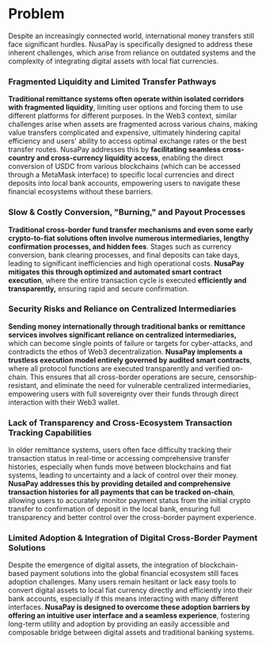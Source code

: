 # Problem

Despite an increasingly connected world, international money transfers still face significant hurdles. NusaPay is specifically designed to address these inherent challenges, which arise from reliance on outdated systems and the complexity of integrating digital assets with local fiat currencies.

### Fragmented Liquidity and Limited Transfer Pathways

**Traditional remittance systems often operate within isolated corridors with fragmented liquidity**, limiting user options and forcing them to use different platforms for different purposes. In the Web3 context, similar challenges arise when assets are fragmented across various chains, making value transfers complicated and expensive, ultimately hindering capital efficiency and users' ability to access optimal exchange rates or the best transfer routes. NusaPay addresses this by **facilitating seamless cross-country and cross-currency liquidity access**, enabling the direct conversion of USDC from various blockchains (which can be accessed through a MetaMask interface) to specific local currencies and direct deposits into local bank accounts, empowering users to navigate these financial ecosystems without these barriers.

### Slow & Costly Conversion, "Burning," and Payout Processes

**Traditional cross-border fund transfer mechanisms and even some early crypto-to-fiat solutions often involve numerous intermediaries, lengthy confirmation processes, and hidden fees**. Stages such as currency conversion, bank clearing processes, and final deposits can take days, leading to significant inefficiencies and high operational costs. **NusaPay mitigates this through optimized and automated smart contract execution**, where the entire transaction cycle is executed **efficiently and transparently,** ensuring rapid and secure confirmation.

### Security Risks and Reliance on Centralized Intermediaries

**Sending money internationally through traditional banks or remittance services involves significant reliance on centralized intermediaries,** which can become single points of failure or targets for cyber-attacks, and contradicts the ethos of Web3 decentralization. **NusaPay implements a trustless execution model entirely governed by audited smart contracts**, where all protocol functions are executed transparently and verified on-chain. This ensures that all cross-border operations are secure, censorship-resistant, and eliminate the need for vulnerable centralized intermediaries, empowering users with full sovereignty over their funds through direct interaction with their Web3 wallet.

### Lack of Transparency and Cross-Ecosystem Transaction Tracking Capabilities

In older remittance systems, users often face difficulty tracking their transaction status in real-time or accessing comprehensive transfer histories, especially when funds move between blockchains and fiat systems, leading to uncertainty and a lack of control over their money. **NusaPay addresses this by providing detailed and comprehensive transaction histories for all payments that can be tracked on-chain**, allowing users to accurately monitor payment status from the initial crypto transfer to confirmation of deposit in the local bank, ensuring full transparency and better control over the cross-border payment experience.

### Limited Adoption & Integration of Digital Cross-Border Payment Solutions

Despite the emergence of digital assets, the integration of blockchain-based payment solutions into the global financial ecosystem still faces adoption challenges. Many users remain hesitant or lack easy tools to convert digital assets to local fiat currency directly and efficiently into their bank accounts, especially if this means interacting with many different interfaces. **NusaPay is designed to overcome these adoption barriers by offering an intuitive user interface and a seamless experience**, fostering long-term utility and adoption by providing an easily accessible and composable bridge between digital assets and traditional banking systems.
